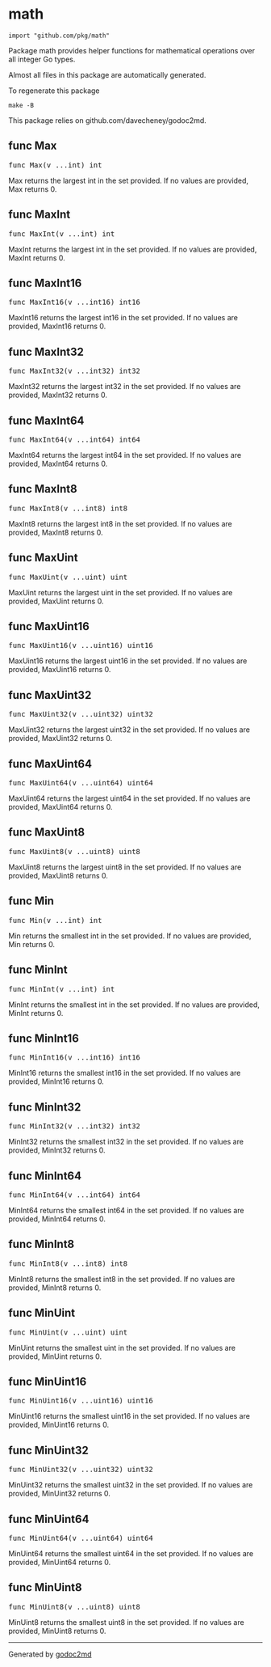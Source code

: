 
# math
    import "github.com/pkg/math"

Package math provides helper functions for mathematical operations
over all integer Go types.

Almost all files in this package are automatically generated.

To regenerate this package


	make -B

This package relies on github.com/davecheney/godoc2md.






## func Max
<pre>func Max(v ...int) int</pre>
Max returns the largest int in the set provided.
If no values are provided, Max returns 0.



## func MaxInt
<pre>func MaxInt(v ...int) int</pre>
MaxInt returns the largest int in the set provided.
If no values are provided, MaxInt returns 0.



## func MaxInt16
<pre>func MaxInt16(v ...int16) int16</pre>
MaxInt16 returns the largest int16 in the set provided.
If no values are provided, MaxInt16 returns 0.



## func MaxInt32
<pre>func MaxInt32(v ...int32) int32</pre>
MaxInt32 returns the largest int32 in the set provided.
If no values are provided, MaxInt32 returns 0.



## func MaxInt64
<pre>func MaxInt64(v ...int64) int64</pre>
MaxInt64 returns the largest int64 in the set provided.
If no values are provided, MaxInt64 returns 0.



## func MaxInt8
<pre>func MaxInt8(v ...int8) int8</pre>
MaxInt8 returns the largest int8 in the set provided.
If no values are provided, MaxInt8 returns 0.



## func MaxUint
<pre>func MaxUint(v ...uint) uint</pre>
MaxUint returns the largest uint in the set provided.
If no values are provided, MaxUint returns 0.



## func MaxUint16
<pre>func MaxUint16(v ...uint16) uint16</pre>
MaxUint16 returns the largest uint16 in the set provided.
If no values are provided, MaxUint16 returns 0.



## func MaxUint32
<pre>func MaxUint32(v ...uint32) uint32</pre>
MaxUint32 returns the largest uint32 in the set provided.
If no values are provided, MaxUint32 returns 0.



## func MaxUint64
<pre>func MaxUint64(v ...uint64) uint64</pre>
MaxUint64 returns the largest uint64 in the set provided.
If no values are provided, MaxUint64 returns 0.



## func MaxUint8
<pre>func MaxUint8(v ...uint8) uint8</pre>
MaxUint8 returns the largest uint8 in the set provided.
If no values are provided, MaxUint8 returns 0.



## func Min
<pre>func Min(v ...int) int</pre>
Min returns the smallest int in the set provided.
If no values are provided, Min returns 0.



## func MinInt
<pre>func MinInt(v ...int) int</pre>
MinInt returns the smallest int in the set provided.
If no values are provided, MinInt returns 0.



## func MinInt16
<pre>func MinInt16(v ...int16) int16</pre>
MinInt16 returns the smallest int16 in the set provided.
If no values are provided, MinInt16 returns 0.



## func MinInt32
<pre>func MinInt32(v ...int32) int32</pre>
MinInt32 returns the smallest int32 in the set provided.
If no values are provided, MinInt32 returns 0.



## func MinInt64
<pre>func MinInt64(v ...int64) int64</pre>
MinInt64 returns the smallest int64 in the set provided.
If no values are provided, MinInt64 returns 0.



## func MinInt8
<pre>func MinInt8(v ...int8) int8</pre>
MinInt8 returns the smallest int8 in the set provided.
If no values are provided, MinInt8 returns 0.



## func MinUint
<pre>func MinUint(v ...uint) uint</pre>
MinUint returns the smallest uint in the set provided.
If no values are provided, MinUint returns 0.



## func MinUint16
<pre>func MinUint16(v ...uint16) uint16</pre>
MinUint16 returns the smallest uint16 in the set provided.
If no values are provided, MinUint16 returns 0.



## func MinUint32
<pre>func MinUint32(v ...uint32) uint32</pre>
MinUint32 returns the smallest uint32 in the set provided.
If no values are provided, MinUint32 returns 0.



## func MinUint64
<pre>func MinUint64(v ...uint64) uint64</pre>
MinUint64 returns the smallest uint64 in the set provided.
If no values are provided, MinUint64 returns 0.



## func MinUint8
<pre>func MinUint8(v ...uint8) uint8</pre>
MinUint8 returns the smallest uint8 in the set provided.
If no values are provided, MinUint8 returns 0.











- - -
Generated by [godoc2md](http://godoc.org/github.com/davecheney/godoc2md)